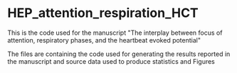 # HEP_attention_respiration_HCT

This is the code used for the manuscript "The interplay between focus of attention, respiratory phases, and the heartbeat evoked potential"

The files are containing the code used for generating the results reported in the manuscript and source data used to produce statistics and Figures
